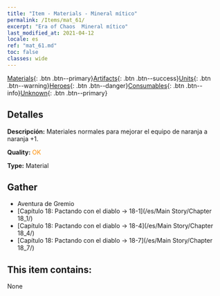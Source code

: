```yaml
---
title: "Item - Materials - Mineral mítico"
permalink: /Items/mat_61/
excerpt: "Era of Chaos  Mineral mítico"
last_modified_at: 2021-04-12
locale: es
ref: "mat_61.md"
toc: false
classes: wide
---
```

 [Materials](/es/Items/){: .btn .btn--primary}[Artifacts](/es/Items/Artifacts/){: .btn .btn--success}[Units](/es/Items/Units/){: .btn .btn--warning}[Heroes](/es/Items/Heroes/){: .btn .btn--danger}[Consumables](/es/Items/Consumables/){: .btn .btn--info}[Unknown](/es/Items/Unknown/){: .btn .btn--primary}

## Detalles
 **Descripción:** Materiales normales para mejorar el equipo de naranja a naranja +1.

 **Quality:** <span style="color: #FF8C00">OK</span>

 **Type:** Material

## Gather

*    Aventura de Gremio 
*    [Capítulo 18: Pactando con el diablo -> 18-1](/es/Main Story/Chapter 18_1/) 
*    [Capítulo 18: Pactando con el diablo -> 18-4](/es/Main Story/Chapter 18_4/) 
*    [Capítulo 18: Pactando con el diablo -> 18-7](/es/Main Story/Chapter 18_7/) 

## This item contains:

  None

